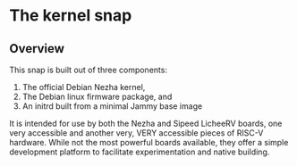 # The kernel snap

## Overview

This snap is built out of three components:

1) The official Debian Nezha kernel,
2) The Debian linux firmware package, and
3) An initrd built from a minimal Jammy base image

It is intended for use by both the Nezha and Sipeed LicheeRV boards, one very
accessible and another very, VERY accessible pieces of RISC-V hardware. While
not the most powerful boards available, they offer a simple development platform
to facilitate experimentation and native building.
